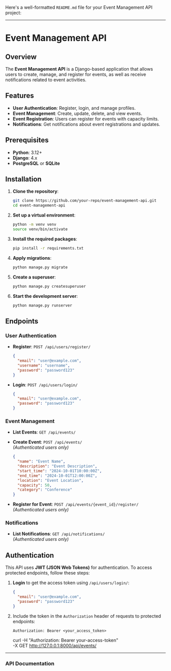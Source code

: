 Here's a well-formatted `README.md` file for your Event Management API project:

---

# Event Management API

## Overview
The **Event Management API** is a Django-based application that allows users to create, manage, and register for events, as well as receive notifications related to event activities.

## Features
- **User Authentication**: Register, login, and manage profiles.
- **Event Management**: Create, update, delete, and view events.
- **Event Registration**: Users can register for events with capacity limits.
- **Notifications**: Get notifications about event registrations and updates.

## Prerequisites
- **Python**: 3.12+
- **Django**: 4.x
- **PostgreSQL** or **SQLite**

## Installation

1. **Clone the repository**:
   ```bash
   git clone https://github.com/your-repo/event-management-api.git
   cd event-management-api
   ```

2. **Set up a virtual environment**:
   ```bash
   python -m venv venv
   source venv/bin/activate
   ```

3. **Install the required packages**:
   ```bash
   pip install -r requirements.txt
   ```

4. **Apply migrations**:
   ```bash
   python manage.py migrate
   ```

5. **Create a superuser**:
   ```bash
   python manage.py createsuperuser
   ```

6. **Start the development server**:
   ```bash
   python manage.py runserver
   ```

## Endpoints

### User Authentication

- **Register**: `POST /api/users/register/`
  ```json
  {
    "email": "user@example.com",
    "username": "username",
    "password": "password123"
  }
  ```

- **Login**: `POST /api/users/login/`
  ```json
  {
    "email": "user@example.com",
    "password": "password123"
  }
  ```


### Event Management

- **List Events**: `GET /api/events/`
- **Create Event**: `POST /api/events/`  
  _(Authenticated users only)_
  ```json
  {
    "name": "Event Name",
    "description": "Event Description",
    "start_time": "2024-10-01T10:00:00Z",
    "end_time": "2024-10-01T12:00:00Z",
    "location": "Event Location",
    "capacity": 50,
    "category": "Conference"
  }
  ```

- **Register for Event**: `POST /api/events/{event_id}/register/`  
  _(Authenticated users only)_

### Notifications

- **List Notifications**: `GET /api/notifications/`  
  _(Authenticated users only)_

## Authentication

This API uses **JWT (JSON Web Tokens)** for authentication. To access protected endpoints, follow these steps:

1. **Login** to get the access token using `/api/users/login/`:
   ```json
   {
     "email": "user@example.com",
     "password": "password123"
   }
   ```

2. Include the token in the `Authorization` header of requests to protected endpoints:
   ```
   Authorization: Bearer <your_access_token>
   ```
   curl -H "Authorization: Bearer your-access-token" \
     -X GET http://127.0.0.1:8000/api/events/


---
### API Documentation